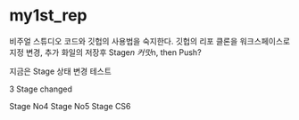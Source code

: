 my1st_rep
=========

비주얼 스튜디오 코드와 깃헙의 사용법을 숙지한다.
깃헙의 리포 클론을 워크스페이스로 지정
변경, 추가 화일의 저장후 Stage*n 커밋*n, then Push?

지금은 Stage 상태 변경 테스트

3 Stage changed

Stage No4
Stage No5 Stage CS6